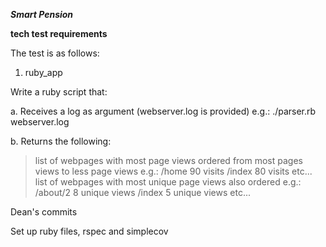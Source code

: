 ***Smart Pension*** 

**tech test requirements**

The test is as follows:

1. ruby_app

Write a ruby script that:

a. Receives a log as argument (webserver.log is provided) e.g.: ./parser.rb webserver.log

b. Returns the following:

> list of webpages with most page views ordered from most pages views to less page views e.g.:
/home 90 visits 
/index 80 visits etc... 
> list of webpages with most unique page views also ordered
e.g.:
/about/2 8 unique views 
/index 5 unique views etc...

Dean's commits

Set up ruby files, rspec and simplecov
